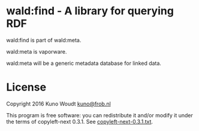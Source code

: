 
wald:find - A library for querying RDF
======================================

wald:find is part of wald:meta.

wald:meta is vaporware.

wald:meta will be a generic metadata database for linked data.


License
=======

Copyright 2016  Kuno Woudt <kuno@frob.nl>

This program is free software: you can redistribute it and/or modify
it under the terms of copyleft-next 0.3.1.  See
[copyleft-next-0.3.1.txt](copyleft-next-0.3.1.txt).

